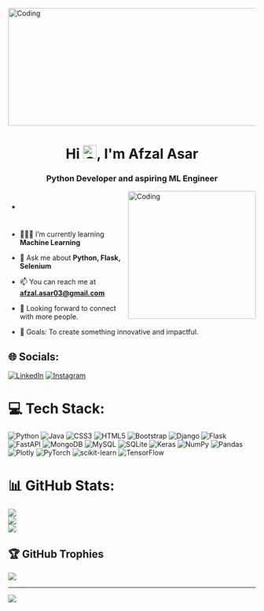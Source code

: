 <img align="center" alt = "Coding" width ="1060" height ="240" src="https://repository-images.githubusercontent.com/588181932/e36ec678-7984-4cdd-8e4c-a3932772ff8e">
<!-- ![Masterhead](https://repository-images.githubusercontent.com/588181932/e36ec678-7984-4cdd-8e4c-a3932772ff8e) -->
<h1 align="center">Hi <img  alt = "Coding" width ="28" src="https://em-content.zobj.net/source/noto-emoji-animations/344/waving-hand_light-skin-tone_1f44b-1f3fb_1f3fb.gif">, I'm Afzal Asar</h1>
<h3 align="center">Python Developer and aspiring ML Engineer</h3>
<img align="right" alt = "Coding" width ="260" src="https://www.techbabble.zone/content/images/size/w2000/2021/07/46207-programmer-1.gif">
<!-- <img align="right" alt = "Coding" width ="260" height ="260" src="https://repository-images.githubusercontent.com/588181932/e36ec678-7984-4cdd-8e4c-a3932772ff8e"> -->

- <h1 🔭 I’m currently working on **College Companion Chatot** h1>

- 👨🏻‍💻 I’m currently learning **Machine Learning**

- 💬 Ask me about **Python, Flask, Selenium**

- 📫  You can reach me at **afzal.asar03@gmail.com**

- 👥 Looking forward to connect with more people.

- 🥅 Goals: To create something innovative and impactful.

## 🌐 Socials:
 [![LinkedIn](https://img.shields.io/badge/LinkedIn-%230077B5.svg?logo=linkedin&logoColor=white)](https://linkedin.com/in/https://www.linkedin.com/in/afzal-asar-433996237/) [![Instagram](https://img.shields.io/badge/Instagram-%23E4405F.svg?logo=Instagram&logoColor=white)](https://instagram.com/_asar_afzal_07)

# 💻 Tech Stack:
![Python](https://img.shields.io/badge/python-3670A0?style=for-the-badge&logo=python&logoColor=ffdd54)  ![Java](https://img.shields.io/badge/java-%23ED8B00.svg?style=for-the-badge&logo=java&logoColor=white)  ![CSS3](https://img.shields.io/badge/css3-%231572B6.svg?style=for-the-badge&logo=css3&logoColor=white) ![HTML5](https://img.shields.io/badge/html5-%23E34F26.svg?style=for-the-badge&logo=html5&logoColor=white) ![Bootstrap](https://img.shields.io/badge/bootstrap-%23563D7C.svg?style=for-the-badge&logo=bootstrap&logoColor=white)  ![Django](https://img.shields.io/badge/django-%23092E20.svg?style=for-the-badge&logo=django&logoColor=white) ![Flask](https://img.shields.io/badge/flask-%23000.svg?style=for-the-badge&logo=flask&logoColor=white) ![FastAPI](https://img.shields.io/badge/FastAPI-005571?style=for-the-badge&logo=fastapi) ![MongoDB](https://img.shields.io/badge/MongoDB-%234ea94b.svg?style=for-the-badge&logo=mongodb&logoColor=white) ![MySQL](https://img.shields.io/badge/mysql-%2300f.svg?style=for-the-badge&logo=mysql&logoColor=white) ![SQLite](https://img.shields.io/badge/sqlite-%2307405e.svg?style=for-the-badge&logo=sqlite&logoColor=white) ![Keras](https://img.shields.io/badge/Keras-%23D00000.svg?style=for-the-badge&logo=Keras&logoColor=white) ![NumPy](https://img.shields.io/badge/numpy-%23013243.svg?style=for-the-badge&logo=numpy&logoColor=white) ![Pandas](https://img.shields.io/badge/pandas-%23150458.svg?style=for-the-badge&logo=pandas&logoColor=white) ![Plotly](https://img.shields.io/badge/Plotly-%233F4F75.svg?style=for-the-badge&logo=plotly&logoColor=white) ![PyTorch](https://img.shields.io/badge/PyTorch-%23EE4C2C.svg?style=for-the-badge&logo=PyTorch&logoColor=white) ![scikit-learn](https://img.shields.io/badge/scikit--learn-%23F7931E.svg?style=for-the-badge&logo=scikit-learn&logoColor=white) ![TensorFlow](https://img.shields.io/badge/TensorFlow-%23FF6F00.svg?style=for-the-badge&logo=TensorFlow&logoColor=white)
# 📊 GitHub Stats:
![](https://github-readme-stats.vercel.app/api?username=afzalasar7&theme=gotham&hide_border=false&include_all_commits=true&count_private=true)<br/>
![](https://github-readme-streak-stats.herokuapp.com/?user=afzalasar7&theme=gotham&hide_border=false)<br/>
![](https://github-readme-stats.vercel.app/api/top-langs/?username=afzalasar7&theme=gotham&hide_border=false&include_all_commits=true&count_private=true&layout=compact)

## 🏆 GitHub Trophies
![](https://github-profile-trophy.vercel.app/?username=afzalasar7&theme=radical&no-frame=false&no-bg=true&margin-w=4)

---
[![](https://visitcount.itsvg.in/api?id=afzalasar7&icon=8&color=0)](https://visitcount.itsvg.in)

<!-- Proudly created with GPRM ( https://gprm.itsvg.in ) -->

